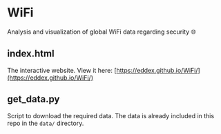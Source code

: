 # WiFi
Analysis and visualization of global WiFi data regarding security :globe_with_meridians:

## index.html

The interactive website. View it here: [https://eddex.github.io/WiFi/](https://eddex.github.io/WiFi/)

## get_data.py

Script to download the required data. The data is already included in this repo in the `data/` directory.

